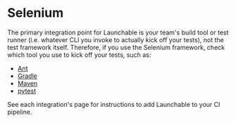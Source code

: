 # Selenium

The primary integration point for Launchable is your team's build tool or test runner (i.e. whatever CLI you invoke to actually kick off your tests), not the test framework itself. Therefore, if you use the Selenium framework, check which tool you use to kick off your tests, such as:

* [Ant](../integrations/ant.md)
* [Gradle](../integrations/gradle.md)
* [Maven](../integrations/maven.md)
* [pytest](../integrations/pytest.md)

See each integration's page for instructions to add Launchable to your CI pipeline.
